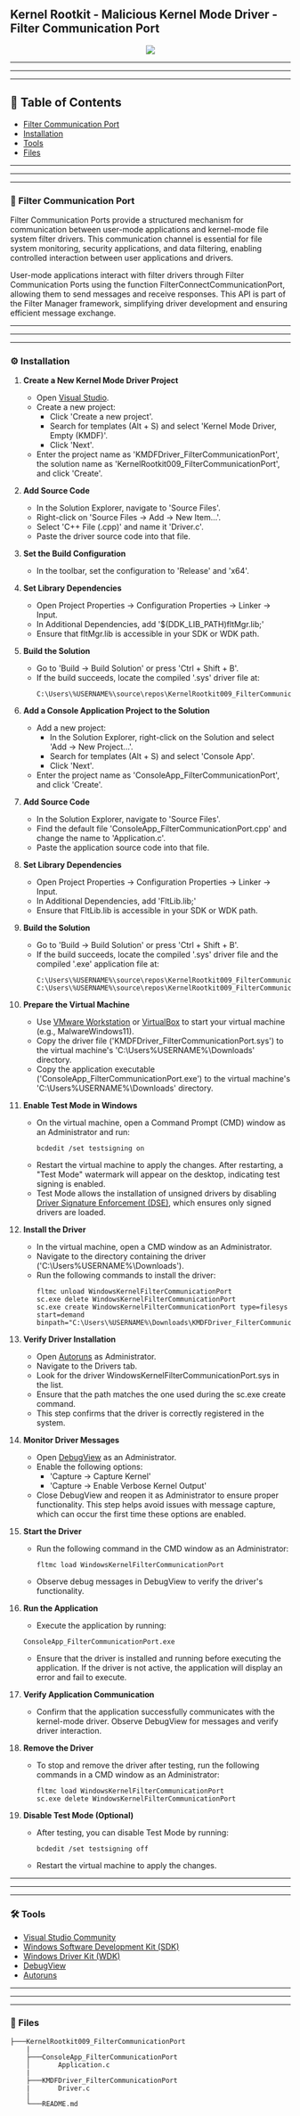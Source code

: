 ## Kernel Rootkit - Malicious Kernel Mode Driver - Filter Communication Port

<p align="center">
	<img src="../../Images/Illustrations/Kernel_Rootkit_FilterCommunicationPort.png">
</p>


---
---
---


## 📑 Table of Contents

* [Filter Communication Port](#overview)
* [Installation](#installation)
* [Tools](#Tools)
* [Files](#Files)


---
---
---


<div id='overview'/>

### 🧐 Filter Communication Port

Filter Communication Ports provide a structured mechanism for communication between user-mode applications and kernel-mode file system filter drivers. This communication channel is essential for file system monitoring, security applications, and data filtering, enabling controlled interaction between user applications and drivers.

User-mode applications interact with filter drivers through Filter Communication Ports using the function FilterConnectCommunicationPort, allowing them to send messages and receive responses. This API is part of the Filter Manager framework, simplifying driver development and ensuring efficient message exchange.


---
---
---


<div id='installation'/>

### ⚙️ Installation

1. **Create a New Kernel Mode Driver Project**
	- Open [Visual Studio](https://visualstudio.microsoft.com/vs/community/).
	- Create a new project:
		- Click 'Create a new project'.
		- Search for templates (Alt + S) and select 'Kernel Mode Driver, Empty (KMDF)'.
		- Click 'Next'.
	- Enter the project name as 'KMDFDriver_FilterCommunicationPort', the solution name as 'KernelRootkit009_FilterCommunicationPort', and click 'Create'.

2. **Add Source Code**
	- In the Solution Explorer, navigate to 'Source Files'.
	- Right-click on 'Source Files -> Add -> New Item...'.
	- Select 'C++ File (.cpp)' and name it 'Driver.c'.
	- Paste the driver source code into that file.

3. **Set the Build Configuration**
	- In the toolbar, set the configuration to 'Release' and 'x64'.

4. **Set Library Dependencies**
	- Open Project Properties -> Configuration Properties -> Linker -> Input.
	- In Additional Dependencies, add '$(DDK_LIB_PATH)fltMgr.lib;'
	- Ensure that fltMgr.lib is accessible in your SDK or WDK path.

5. **Build the Solution**
	- Go to 'Build -> Build Solution' or press 'Ctrl + Shift + B'.
	- If the build succeeds, locate the compiled '.sys' driver file at:
		```
		C:\Users\%USERNAME%\source\repos\KernelRootkit009_FilterCommunicationPort\x64\Release\KMDFDriver_FilterCommunicationPort.sys
		```

6. **Add a Console Application Project to the Solution**
	- Add a new project:
		- In the Solution Explorer, right-click on the Solution and select 'Add -> New Project...'.
		- Search for templates (Alt + S) and select 'Console App'.
		- Click 'Next'.
	- Enter the project name as 'ConsoleApp_FilterCommunicationPort', and click 'Create'.

7. **Add Source Code**
	- In the Solution Explorer, navigate to 'Source Files'.
	- Find the default file 'ConsoleApp_FilterCommunicationPort.cpp' and change the name to 'Application.c'.
	- Paste the application source code into that file.

8. **Set Library Dependencies**
	- Open Project Properties -> Configuration Properties -> Linker -> Input.
	- In Additional Dependencies, add 'FltLib.lib;'
	- Ensure that FltLib.lib is accessible in your SDK or WDK path.

9. **Build the Solution**
	- Go to 'Build -> Build Solution' or press 'Ctrl + Shift + B'.
	- If the build succeeds, locate the compiled '.sys' driver file and the compiled '.exe' application file at:
		```
		C:\Users\%USERNAME%\source\repos\KernelRootkit009_FilterCommunicationPort\x64\Release\KMDFDriver_FilterCommunicationPort.sys
		C:\Users\%USERNAME%\source\repos\KernelRootkit009_FilterCommunicationPort\x64\Release\ConsoleApp_FilterCommunicationPort.exe
		```

10. **Prepare the Virtual Machine**
	- Use [VMware Workstation](https://www.vmware.com/products/desktop-hypervisor/workstation-and-fusion) or [VirtualBox](https://www.virtualbox.org/) to start your virtual machine (e.g., MalwareWindows11).
	- Copy the driver file ('KMDFDriver_FilterCommunicationPort.sys') to the virtual machine's 'C:\Users\%USERNAME%\Downloads\' directory.
	- Copy the application executable ('ConsoleApp_FilterCommunicationPort.exe') to the virtual machine's 'C:\Users\%USERNAME%\Downloads\' directory.

11. **Enable Test Mode in Windows**
	- On the virtual machine, open a Command Prompt (CMD) window as an Administrator and run:
		```
		bcdedit /set testsigning on
		```
	- Restart the virtual machine to apply the changes. After restarting, a "Test Mode" watermark will appear on the desktop, indicating test signing is enabled.
	- Test Mode allows the installation of unsigned drivers by disabling [Driver Signature Enforcement (DSE)](https://learn.microsoft.com/en-us/windows-hardware/drivers/install/driver-signing), which ensures only signed drivers are loaded.

12. **Install the Driver**
	- In the virtual machine, open a CMD window as an Administrator.
	- Navigate to the directory containing the driver ('C:\Users\%USERNAME%\Downloads\').
	- Run the following commands to install the driver:
		```
		fltmc unload WindowsKernelFilterCommunicationPort
		sc.exe delete WindowsKernelFilterCommunicationPort
		sc.exe create WindowsKernelFilterCommunicationPort type=filesys start=demand binpath="C:\Users\%USERNAME%\Downloads\KMDFDriver_FilterCommunicationPort.sys"
		```

11. **Verify Driver Installation**
	- Open [Autoruns](https://learn.microsoft.com/en-us/sysinternals/downloads/autoruns) as Administrator.
	- Navigate to the Drivers tab.
	- Look for the driver WindowsKernelFilterCommunicationPort.sys in the list.
	- Ensure that the path matches the one used during the sc.exe create command.
	- This step confirms that the driver is correctly registered in the system.

12. **Monitor Driver Messages**
	- Open [DebugView](https://docs.microsoft.com/en-us/sysinternals/downloads/debugview) as an Administrator.
	- Enable the following options:
		- 'Capture -> Capture Kernel'
		- 'Capture -> Enable Verbose Kernel Output'
	- Close DebugView and reopen it as Administrator to ensure proper functionality. This step helps avoid issues with message capture, which can occur the first time these options are enabled.

13. **Start the Driver**
	- Run the following command in the CMD window as an Administrator:
		```
		fltmc load WindowsKernelFilterCommunicationPort
		```
	- Observe debug messages in DebugView to verify the driver's functionality.

14. **Run the Application**
	- Execute the application by running:
	```
	ConsoleApp_FilterCommunicationPort.exe
	```
	- Ensure that the driver is installed and running before executing the application. If the driver is not active, the application will display an error and fail to execute.

15. **Verify Application Communication**
	- Confirm that the application successfully communicates with the kernel-mode driver. Observe DebugView for messages and verify driver interaction.

16. **Remove the Driver**
	- To stop and remove the driver after testing, run the following commands in a CMD window as an Administrator:
		```
		fltmc load WindowsKernelFilterCommunicationPort
		sc.exe delete WindowsKernelFilterCommunicationPort
		```

17. **Disable Test Mode (Optional)**
	- After testing, you can disable Test Mode by running:
		```
		bcdedit /set testsigning off
		```
	- Restart the virtual machine to apply the changes.


---
---
---


<div id='tools'/>

### 🛠️ Tools

* [Visual Studio Community](https://visualstudio.microsoft.com/vs/community/)
* [Windows Software Development Kit (SDK)](https://developer.microsoft.com/en-us/windows/downloads/windows-sdk/)
* [Windows Driver Kit (WDK)](https://learn.microsoft.com/en-us/windows-hardware/drivers/download-the-wdk)
* [DebugView](https://learn.microsoft.com/en-us/sysinternals/downloads/debugview)
* [Autoruns](https://learn.microsoft.com/en-us/sysinternals/downloads/autoruns)


---
---
---


<div id='files'/>

### 📂 Files

```
├───KernelRootkit009_FilterCommunicationPort
	|
	├───ConsoleApp_FilterCommunicationPort
	│		Application.c
	|
	├───KMDFDriver_FilterCommunicationPort
	|		Driver.c
	│
	└───README.md
```
